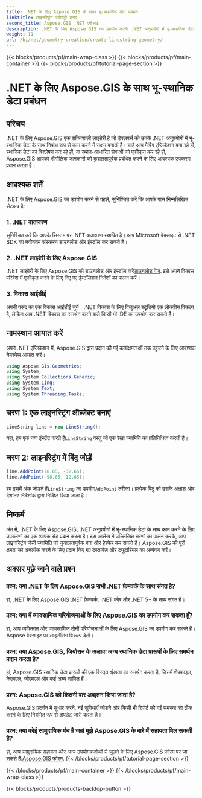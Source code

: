 ```yaml
---
title: .NET के लिए Aspose.GIS के साथ भू-स्थानिक डेटा प्रबंधन
linktitle: लाइनस्ट्रिंग ज्योमेट्री बनाएं
second_title: Aspose.GIS .NET एपीआई
description: .NET के लिए Aspose.GIS का उपयोग करके .NET अनुप्रयोगों में भू-स्थानिक डेटा के साथ काम करना सीखें। आसानी से मानचित्र बनाएं, विश्लेषण करें और विज़ुअलाइज़ करें।
weight: 11
url: /hi/net/geometry-creation/create-linestring-geometry/
---
```


{{< blocks/products/pf/main-wrap-class >}}
{{< blocks/products/pf/main-container >}}
{{< blocks/products/pf/tutorial-page-section >}}

# .NET के लिए Aspose.GIS के साथ भू-स्थानिक डेटा प्रबंधन

## परिचय
.NET के लिए Aspose.GIS एक शक्तिशाली लाइब्रेरी है जो डेवलपर्स को उनके .NET अनुप्रयोगों में भू-स्थानिक डेटा के साथ निर्बाध रूप से काम करने में सक्षम बनाती है। चाहे आप मैपिंग एप्लिकेशन बना रहे हों, स्थानिक डेटा का विश्लेषण कर रहे हों, या स्थान-आधारित सेवाओं को एकीकृत कर रहे हों, Aspose.GIS आपको भौगोलिक जानकारी को कुशलतापूर्वक प्रबंधित करने के लिए आवश्यक उपकरण प्रदान करता है।
## आवश्यक शर्तें
.NET के लिए Aspose.GIS का उपयोग करने से पहले, सुनिश्चित करें कि आपके पास निम्नलिखित सेटअप है:
### 1. .NET वातावरण
सुनिश्चित करें कि आपके सिस्टम पर .NET वातावरण स्थापित है। आप Microsoft वेबसाइट से .NET SDK का नवीनतम संस्करण डाउनलोड और इंस्टॉल कर सकते हैं।
### 2. .NET लाइब्रेरी के लिए Aspose.GIS
 .NET लाइब्रेरी के लिए Aspose.GIS को डाउनलोड और इंस्टॉल करें[डाउनलोड पेज](https://releases.aspose.com/gis/net/). इसे अपने विकास परिवेश में एकीकृत करने के लिए दिए गए इंस्टॉलेशन निर्देशों का पालन करें।
### 3. विकास आईडीई
अपनी पसंद का एक विकास आईडीई चुनें। .NET विकास के लिए विज़ुअल स्टूडियो एक लोकप्रिय विकल्प है, लेकिन आप .NET विकास का समर्थन करने वाले किसी भी IDE का उपयोग कर सकते हैं।

## नामस्थान आयात करें
अपने .NET एप्लिकेशन में, Aspose.GIS द्वारा प्रदान की गई कार्यक्षमताओं तक पहुंचने के लिए आवश्यक नेमस्पेस आयात करें।

```csharp
using Aspose.Gis.Geometries;
using System;
using System.Collections.Generic;
using System.Linq;
using System.Text;
using System.Threading.Tasks;
```
## चरण 1: एक लाइनस्ट्रिंग ऑब्जेक्ट बनाएं
```csharp
LineString line = new LineString();
```
 यहां, हम एक नया इंस्टेंट करते हैं`LineString` वस्तु जो एक रेखा ज्यामिति का प्रतिनिधित्व करती है।
## चरण 2: लाइनस्ट्रिंग में बिंदु जोड़ें
```csharp
line.AddPoint(78.65, -32.65);
line.AddPoint(-98.65, 12.65);
```
 हम इसमें अंक जोड़ते हैं`LineString` का उपयोग`AddPoint` तरीका। प्रत्येक बिंदु को उसके अक्षांश और देशांतर निर्देशांक द्वारा निर्दिष्ट किया जाता है।

## निष्कर्ष
अंत में, .NET के लिए Aspose.GIS, .NET अनुप्रयोगों में भू-स्थानिक डेटा के साथ काम करने के लिए उपकरणों का एक व्यापक सेट प्रदान करता है। इस आलेख में उल्लिखित चरणों का पालन करके, आप लाइनस्ट्रिंग जैसी ज्यामिति को कुशलतापूर्वक बना और हेरफेर कर सकते हैं। Aspose.GIS की पूरी क्षमता को अनलॉक करने के लिए प्रदान किए गए दस्तावेज़ और ट्यूटोरियल का अन्वेषण करें।
## अक्सर पूछे जाने वाले प्रश्न
### प्रश्न: क्या .NET के लिए Aspose.GIS सभी .NET फ्रेमवर्क के साथ संगत है?
हां, .NET के लिए Aspose.GIS .NET फ्रेमवर्क, .NET कोर और .NET 5+ के साथ संगत है।
### प्रश्न: क्या मैं व्यावसायिक परियोजनाओं के लिए Aspose.GIS का उपयोग कर सकता हूँ?
हां, आप व्यक्तिगत और व्यावसायिक दोनों परियोजनाओं के लिए Aspose.GIS का उपयोग कर सकते हैं। Aspose वेबसाइट पर लाइसेंसिंग विकल्प देखें।
### प्रश्न: क्या Aspose.GIS, जियोसन के अलावा अन्य स्थानिक डेटा प्रारूपों के लिए समर्थन प्रदान करता है?
हां, Aspose.GIS स्थानिक डेटा प्रारूपों की एक विस्तृत श्रृंखला का समर्थन करता है, जिसमें शेपफाइल, केएमएल, जीएमएल और कई अन्य शामिल हैं।
### प्रश्न: Aspose.GIS को कितनी बार अद्यतन किया जाता है?
Aspose.GIS प्रदर्शन में सुधार करने, नई सुविधाएँ जोड़ने और किसी भी रिपोर्ट की गई समस्या को ठीक करने के लिए नियमित रूप से अपडेट जारी करता है।
### प्रश्न: क्या कोई सामुदायिक मंच है जहां मुझे Aspose.GIS के बारे में सहायता मिल सकती है?
 हां, आप सामुदायिक सहायता और अन्य उपयोगकर्ताओं से जुड़ने के लिए Aspose.GIS फोरम पर जा सकते हैं:[Aspose.GIS फोरम](https://forum.aspose.com/c/gis/33).
{{< /blocks/products/pf/tutorial-page-section >}}

{{< /blocks/products/pf/main-container >}}
{{< /blocks/products/pf/main-wrap-class >}}

{{< blocks/products/products-backtop-button >}}

